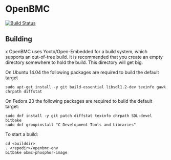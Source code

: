 # OpenBMC #

[![Build Status](https://openpower.xyz/buildStatus/icon?job=openbmc-build)](https://openpower.xyz/job/openbmc-build/)

## Building ##
x
OpenBMC uses Yocto/Open-Embedded for a build system, which supports an
out-of-tree build.  It is recommended that you create an empty directory
somewhere to hold the build.  This directory will get big.

On Ubuntu 14.04 the following packages are required to build the default target

    sudo apt-get install -y git build-essential libsdl1.2-dev texinfo gawk chrpath diffstat

On Fedora 23 the following packages are required to build the default target:

    sudo dnf install -y git patch diffstat texinfo chrpath SDL-devel bitbake
    sudo dnf groupinstall "C Development Tools and Libraries"

To start a build:

    cd <builddir>
    . <repodir>/openbmc-env
    bitbake obmc-phosphor-image
